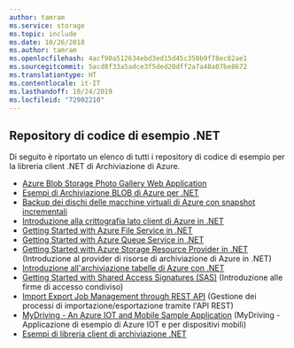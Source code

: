 ```yaml
---
author: tamram
ms.service: storage
ms.topic: include
ms.date: 10/26/2018
ms.author: tamram
ms.openlocfilehash: 4acf90a512634ebd3ed15d45c350b9f78ec82ae1
ms.sourcegitcommit: 5acd8f33a5adce3f5ded20dff2a7a48a07be8672
ms.translationtype: HT
ms.contentlocale: it-IT
ms.lasthandoff: 10/24/2019
ms.locfileid: "72902210"
---
```

## <a name="net-sample-code-repositories"></a>Repository di codice di esempio .NET

Di seguito è riportato un elenco di tutti i repository di codice di esempio per la libreria client .NET di Archiviazione di Azure.

* [Azure Blob Storage Photo Gallery Web Application](https://azure.microsoft.com/resources/samples/storage-blobs-dotnet-webapp/)
* [Esempi di Archiviazione BLOB di Azure per .NET](https://azure.microsoft.com/resources/samples/storage-blob-dotnet-getting-started/)
* [Backup dei dischi delle macchine virtuali di Azure con snapshot incrementali](https://github.com/Azure-Samples/storage-blob-dotnet-back-up-with-incremental-snapshots)
* [Introduzione alla crittografia lato client di Azure in .NET](https://github.com/Azure-Samples/storage-dotnet-client-side-encryption)
* [Getting Started with Azure File Service in .NET](https://azure.microsoft.com/resources/samples/storage-file-dotnet-getting-started/)
* [Getting Started with Azure Queue Service in .NET](https://azure.microsoft.com/resources/samples/storage-queue-dotnet-getting-started/)
* [Getting Started with Azure Storage Resource Provider in .NET](https://azure.microsoft.com/resources/samples/storage-dotnet-resource-provider-getting-started/) (Introduzione al provider di risorse di archiviazione di Azure in .NET)
* [Introduzione all'archiviazione tabelle di Azure con .NET](https://github.com/Azure-Samples/storage-table-dotnet-getting-started)
* [Getting Started with Shared Access Signatures (SAS)](https://azure.microsoft.com/resources/samples/storage-dotnet-sas-getting-started/) (Introduzione alle firme di accesso condiviso)
* [Import Export Job Management through REST API](https://github.com/Azure-Samples/storage-dotnet-import-export-job-management/) (Gestione dei processi di importazione/esportazione tramite l'API REST)
* [MyDriving - An Azure IOT and Mobile Sample Application](https://github.com/Azure-Samples/mydriving/) (MyDriving - Applicazione di esempio di Azure IOT e per dispositivi mobili)
* [Esempi di libreria client di archiviazione .NET](https://github.com/Azure/azure-storage-net/tree/master/Samples/GettingStarted)